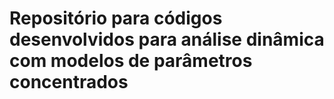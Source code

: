 # Repositório para códigos desenvolvidos para análise dinâmica com modelos de parâmetros concentrados
